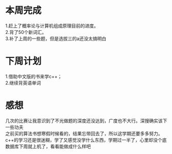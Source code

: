 # 本周完成
   1.赶上了概率论与计算机组成原理目前的进度。\
    2.背了50个新词汇。\
    3.补了上周的一些题，但是选拔三的a还没太搞明白
# 下周计划
 1.借助中文版的书来学c++；\
 2.继续背英语单词
# 感想
 几次的比赛让我意识到了不光做题的深度还没达到，广度也不大行。深搜确实该下一些功夫\
 之前买的算法书想寒假时候看的，结果忘带回去了，所以这学期还要多多努力。\
 c++的学习还是很迷糊，学了又感觉没学什么东西，学期过一半了，心里却没个底\
 数据库下周就上机了，看看能做成什么样吧
  
